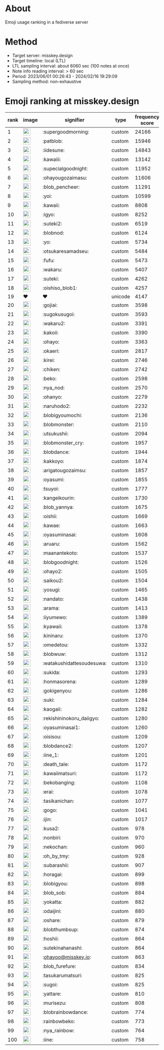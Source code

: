 # About
Emoji usage ranking in a fediverse server

# Method
- Target server: misskey.design
- Target timeline: local (LTL)
- LTL sampling interval: about 6060 sec (100 notes at once)
- Note info reading interval: > 60 sec
- Period: 2023/06/01 00:26:43 - 2024/02/16 19:29:09 
- Sampling method: non-exhaustive

# Emoji ranking at misskey.design

|rank|image|signifier|type|frequency score|
|----|----|----|----|----|
|1|<img height="24" src="https://misskey.design/emoji/supergoodmorning.webp">|:supergoodmorning:|custom|24166|
|2|<img height="24" src="https://misskey.design/emoji/patblob.webp">|:patblob:|custom|15946|
|3|<img height="24" src="https://misskey.design/emoji/iidesune.webp">|:iidesune:|custom|14843|
|4|<img height="24" src="https://misskey.design/emoji/kawaiii.webp">|:kawaiii:|custom|13142|
|5|<img height="24" src="https://misskey.design/emoji/supecialgoodnight.webp">|:supecialgoodnight:|custom|11952|
|6|<img height="24" src="https://misskey.design/emoji/ohayougozaimasu.webp">|:ohayougozaimasu:|custom|11606|
|7|<img height="24" src="https://misskey.design/emoji/blob_pencheer.webp">|:blob_pencheer:|custom|11291|
|8|<img height="24" src="https://misskey.design/emoji/yoi.webp">|:yoi:|custom|10599|
|9|<img height="24" src="https://misskey.design/emoji/kawaii.webp">|:kawaii:|custom|8808|
|10|<img height="24" src="https://misskey.design/emoji/igyo.webp">|:igyo:|custom|8252|
|11|<img height="24" src="https://misskey.design/emoji/suteki2.webp">|:suteki2:|custom|6519|
|12|<img height="24" src="https://misskey.design/emoji/blobnod.webp">|:blobnod:|custom|6124|
|13|<img height="24" src="https://misskey.design/emoji/yo.webp">|:yo:|custom|5734|
|14|<img height="24" src="https://misskey.design/emoji/otsukaresamadseu.webp">|:otsukaresamadseu:|custom|5484|
|15|<img height="24" src="https://misskey.design/emoji/fufu.webp">|:fufu:|custom|5473|
|16|<img height="24" src="https://misskey.design/emoji/wakaru.webp">|:wakaru:|custom|5407|
|17|<img height="24" src="https://misskey.design/emoji/suteki.webp">|:suteki:|custom|4262|
|18|<img height="24" src="https://misskey.design/emoji/oishiso_blob1.webp">|:oishiso_blob1:|custom|4257|
|19|❤|❤|unicode|4147|
|20|<img height="24" src="https://misskey.design/emoji/gojiai.webp">|:gojiai:|custom|3598|
|21|<img height="24" src="https://misskey.design/emoji/sugokusugoi.webp">|:sugokusugoi:|custom|3593|
|22|<img height="24" src="https://misskey.design/emoji/wakaru2.webp">|:wakaru2:|custom|3391|
|23|<img height="24" src="https://misskey.design/emoji/kakoii.webp">|:kakoii:|custom|3390|
|24|<img height="24" src="https://misskey.design/emoji/ohayo.webp">|:ohayo:|custom|3363|
|25|<img height="24" src="https://misskey.design/emoji/okaeri.webp">|:okaeri:|custom|2817|
|26|<img height="24" src="https://misskey.design/emoji/kirei.webp">|:kirei:|custom|2746|
|27|<img height="24" src="https://misskey.design/emoji/chiken.webp">|:chiken:|custom|2742|
|28|<img height="24" src="https://misskey.design/emoji/beko.webp">|:beko:|custom|2598|
|29|<img height="24" src="https://misskey.design/emoji/nya_nod.webp">|:nya_nod:|custom|2570|
|30|<img height="24" src="https://misskey.design/emoji/ohanyo.webp">|:ohanyo:|custom|2279|
|31|<img height="24" src="https://misskey.design/emoji/naruhodo2.webp">|:naruhodo2:|custom|2232|
|32|<img height="24" src="https://misskey.design/emoji/blobigyoumochi.webp">|:blobigyoumochi:|custom|2136|
|33|<img height="24" src="https://misskey.design/emoji/blobmonster.webp">|:blobmonster:|custom|2110|
|34|<img height="24" src="https://misskey.design/emoji/utsukushii.webp">|:utsukushii:|custom|2094|
|35|<img height="24" src="https://misskey.design/emoji/blobmonster_cry.webp">|:blobmonster_cry:|custom|1957|
|36|<img height="24" src="https://misskey.design/emoji/blobdance.webp">|:blobdance:|custom|1944|
|37|<img height="24" src="https://misskey.design/emoji/kakkoyo.webp">|:kakkoyo:|custom|1874|
|38|<img height="24" src="https://misskey.design/emoji/arigatougozaimsu.webp">|:arigatougozaimsu:|custom|1857|
|39|<img height="24" src="https://misskey.design/emoji/oyasumi.webp">|:oyasumi:|custom|1855|
|40|<img height="24" src="https://misskey.design/emoji/tsuyoi.webp">|:tsuyoi:|custom|1777|
|41|<img height="24" src="https://misskey.design/emoji/kangeikourin.webp">|:kangeikourin:|custom|1730|
|42|<img height="24" src="https://misskey.design/emoji/blob_yannya.webp">|:blob_yannya:|custom|1675|
|43|<img height="24" src="https://misskey.design/emoji/oishii.webp">|:oishii:|custom|1669|
|44|<img height="24" src="https://misskey.design/emoji/kawae.webp">|:kawae:|custom|1663|
|45|<img height="24" src="https://misskey.design/emoji/oyasuminasai.webp">|:oyasuminasai:|custom|1608|
|46|<img height="24" src="https://misskey.design/emoji/aruaru.webp">|:aruaru:|custom|1562|
|47|<img height="24" src="https://misskey.design/emoji/maanantekoto.webp">|:maanantekoto:|custom|1537|
|48|<img height="24" src="https://misskey.design/emoji/blobgoodnight.webp">|:blobgoodnight:|custom|1526|
|49|<img height="24" src="https://misskey.design/emoji/ohayo2.webp">|:ohayo2:|custom|1505|
|50|<img height="24" src="https://misskey.design/emoji/saikou2.webp">|:saikou2:|custom|1504|
|51|<img height="24" src="https://misskey.design/emoji/yosugi.webp">|:yosugi:|custom|1465|
|52|<img height="24" src="https://misskey.design/emoji/nandato.webp">|:nandato:|custom|1438|
|53|<img height="24" src="https://misskey.design/emoji/arama.webp">|:arama:|custom|1413|
|54|<img height="24" src="https://misskey.design/emoji/iiyumewo.webp">|:iiyumewo:|custom|1389|
|55|<img height="24" src="https://misskey.design/emoji/kyawaii.webp">|:kyawaii:|custom|1378|
|56|<img height="24" src="https://misskey.design/emoji/kininaru.webp">|:kininaru:|custom|1370|
|57|<img height="24" src="https://misskey.design/emoji/omedetou.webp">|:omedetou:|custom|1332|
|58|<img height="24" src="https://misskey.design/emoji/blobwuw.webp">|:blobwuw:|custom|1312|
|59|<img height="24" src="https://misskey.design/emoji/watakushidattesoudesuwa.webp">|:watakushidattesoudesuwa:|custom|1310|
|60|<img height="24" src="https://misskey.design/emoji/sukida.webp">|:sukida:|custom|1293|
|61|<img height="24" src="https://misskey.design/emoji/honmasorena.webp">|:honmasorena:|custom|1289|
|62|<img height="24" src="https://misskey.design/emoji/gokigenyou.webp">|:gokigenyou:|custom|1286|
|63|<img height="24" src="https://misskey.design/emoji/suki.webp">|:suki:|custom|1284|
|64|<img height="24" src="https://misskey.design/emoji/kaogaii.webp">|:kaogaii:|custom|1282|
|65|<img height="24" src="https://misskey.design/emoji/rekishininokoru_daiigyo.webp">|:rekishininokoru_daiigyo:|custom|1280|
|66|<img height="24" src="https://misskey.design/emoji/oyasuminasai1.webp">|:oyasuminasai1:|custom|1260|
|67|<img height="24" src="https://misskey.design/emoji/oisisou.webp">|:oisisou:|custom|1209|
|68|<img height="24" src="https://misskey.design/emoji/blobdance2.webp">|:blobdance2:|custom|1207|
|69|<img height="24" src="https://misskey.design/emoji/iine_1.webp">|:iine_1:|custom|1201|
|70|<img height="24" src="https://misskey.design/emoji/death_tale.webp">|:death_tale:|custom|1172|
|71|<img height="24" src="https://misskey.design/emoji/kawaiimatsuri.webp">|:kawaiimatsuri:|custom|1172|
|72|<img height="24" src="https://misskey.design/emoji/bekobanging.webp">|:bekobanging:|custom|1108|
|73|<img height="24" src="https://misskey.design/emoji/erai.webp">|:erai:|custom|1078|
|74|<img height="24" src="https://misskey.design/emoji/tasikanichan.webp">|:tasikanichan:|custom|1077|
|75|<img height="24" src="https://misskey.design/emoji/gogo.webp">|:gogo:|custom|1041|
|76|<img height="24" src="https://misskey.design/emoji/ijin.webp">|:ijin:|custom|1017|
|77|<img height="24" src="https://misskey.design/emoji/kusa2.webp">|:kusa2:|custom|978|
|78|<img height="24" src="https://misskey.design/emoji/nonbiri.webp">|:nonbiri:|custom|970|
|79|<img height="24" src="https://misskey.design/emoji/nekochan.webp">|:nekochan:|custom|960|
|80|<img height="24" src="https://misskey.design/emoji/oh_by_tmy.webp">|:oh_by_tmy:|custom|928|
|81|<img height="24" src="https://misskey.design/emoji/subarashii.webp">|:subarashii:|custom|907|
|82|<img height="24" src="https://misskey.design/emoji/horagai.webp">|:horagai:|custom|899|
|83|<img height="24" src="https://misskey.design/emoji/blobigyou.webp">|:blobigyou:|custom|898|
|84|<img height="24" src="https://misskey.design/emoji/blob_sob.webp">|:blob_sob:|custom|884|
|85|<img height="24" src="https://misskey.design/emoji/yokatta.webp">|:yokatta:|custom|882|
|86|<img height="24" src="https://misskey.design/emoji/odaijini.webp">|:odaijini:|custom|880|
|87|<img height="24" src="https://misskey.design/emoji/oshare.webp">|:oshare:|custom|879|
|88|<img height="24" src="https://misskey.design/emoji/blobthumbsup.webp">|:blobthumbsup:|custom|874|
|89|<img height="24" src="https://misskey.design/emoji/hoshii.webp">|:hoshii:|custom|864|
|90|<img height="24" src="https://misskey.design/emoji/sutekinahanashi.webp">|:sutekinahanashi:|custom|864|
|91|<img height="24" src="https://misskey.design/emoji/ohayoo.webp">|:ohayoo@misskey.io:|custom|863|
|92|<img height="24" src="https://misskey.design/emoji/blob_furefure.webp">|:blob_furefure:|custom|834|
|93|<img height="24" src="https://misskey.design/emoji/tasukarumatsuri.webp">|:tasukarumatsuri:|custom|825|
|94|<img height="24" src="https://misskey.design/emoji/sugoi.webp">|:sugoi:|custom|825|
|95|<img height="24" src="https://misskey.design/emoji/yattare.webp">|:yattare:|custom|810|
|96|<img height="24" src="https://misskey.design/emoji/murisezu.webp">|:murisezu:|custom|808|
|97|<img height="24" src="https://misskey.design/emoji/blobrainbowdance.webp">|:blobrainbowdance:|custom|774|
|98|<img height="24" src="https://misskey.design/emoji/rainbowbeko.webp">|:rainbowbeko:|custom|773|
|99|<img height="24" src="https://misskey.design/emoji/nya_rainbow.webp">|:nya_rainbow:|custom|764|
|100|<img height="24" src="https://misskey.design/emoji/iine.webp">|:iine:|custom|758|
